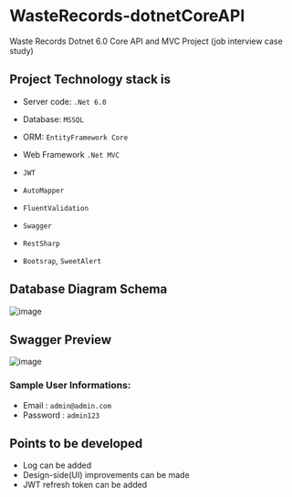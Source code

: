 # WasteRecords-dotnetCoreAPI
Waste Records Dotnet 6.0 Core API and MVC Project (job interview case study)

## Project Technology stack is
- Server code: `.Net 6.0`
- Database: `MSSQL`
- ORM: `EntityFramework Core`
- Web Framework `.Net MVC`

- `JWT`
- `AutoMapper`
- `FluentValidation`
- `Swagger`
- `RestSharp`
- `Bootsrap`, `SweetAlert`


## Database Diagram Schema
![image](https://user-images.githubusercontent.com/22077576/177050631-6832abe0-4221-490f-a11b-cdece829ff1e.png)

## Swagger Preview
![image](https://user-images.githubusercontent.com/22077576/177050707-46e36384-bbf8-4fa4-8e65-f684535bec38.png)

### Sample User Informations:
- Email : `admin@admin.com`
- Password : `admin123`

## Points to be developed
- Log can be added
- Design-side(UI) improvements can be made
- JWT refresh token can be added
